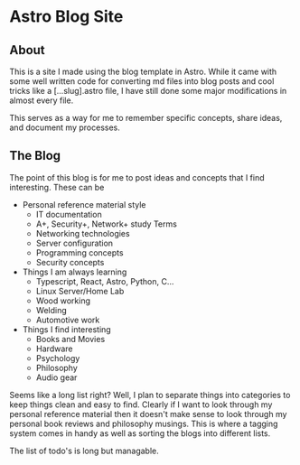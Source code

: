 # Astro Blog Site

## About
This is a site I made using the blog template in Astro. While it came with some well written
code for converting md files into blog posts and cool tricks like a [...slug].astro file, I have still done some major modifications in almost every file. 

This serves as a way for me to remember specific concepts, share ideas, and document my processes.

## The Blog
The point of this blog is for me to post ideas and concepts that I find interesting. These can be 
 - Personal reference material style
    - IT documentation
    - A+, Security+, Network+ study Terms
    - Networking technologies
    - Server configuration
    - Programming concepts
    - Security concepts
 - Things I am always learning
    - Typescript, React, Astro, Python, C...
    - Linux Server/Home Lab
    - Wood working
    - Welding
    - Automotive work
 - Things I find interesting
    - Books and Movies
    - Hardware
    - Psychology
    - Philosophy
    - Audio gear

Seems like a long list right? Well, I plan to separate things into categories to keep things clean and easy to find.
Clearly if I want to look through my personal reference material then it doesn't make sense to look through my personal
book reviews and philosophy musings. This is where a tagging system comes in handy as well as sorting the blogs into different lists. 

The list of todo's is long but managable. 